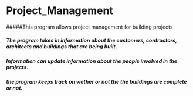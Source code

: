 # Project_Management

#####This program allows project management for building projects

##### The program takes in information about the customers, contractors, architects and buildings that are being built.
##### Information can update information about the people involved in the projects.
##### the program keeps track on wether or not the the buildings are complete or not.

